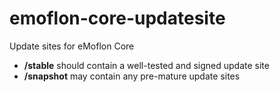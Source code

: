 # emoflon-core-updatesite
Update sites for eMoflon Core

* **/stable** should contain a well-tested and signed update site
* **/snapshot** may contain any pre-mature update sites